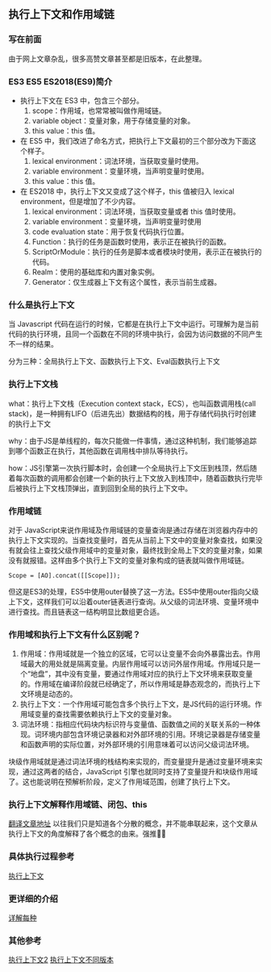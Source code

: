 
## 执行上下文和作用域链

### 写在前面
由于网上文章杂乱，很多高赞文章甚至都是旧版本，在此整理。

### ES3 ES5 ES2018(ES9)简介
- 执行上下文在 ES3 中，包含三个部分。
  1. scope：作用域，也常常被叫做作用域链。
  2. variable object：变量对象，用于存储变量的对象。
  3. this value：this 值。
- 在 ES5 中，我们改进了命名方式，把执行上下文最初的三个部分改为下面这个样子。
  1. lexical environment：词法环境，当获取变量时使用。
  2. variable environment：变量环境，当声明变量时使用。
  3. this value：this 值。
- 在 ES2018 中，执行上下文又变成了这个样子，this 值被归入 lexical environment，但是增加了不少内容。
  1. lexical environment：词法环境，当获取变量或者 this 值时使用。
  2. variable environment：变量环境，当声明变量时使用
  3. code evaluation state：用于恢复代码执行位置。
  4. Function：执行的任务是函数时使用，表示正在被执行的函数。
  5. ScriptOrModule：执行的任务是脚本或者模块时使用，表示正在被执行的代码。
  6. Realm：使用的基础库和内置对象实例。
  7. Generator：仅生成器上下文有这个属性，表示当前生成器。


### 什么是执行上下文
当 Javascript 代码在运行的时候，它都是在执行上下文中运行。可理解为是当前代码的执行环境，且同一个函数在不同的环境中执行，会因为访问数据的不同产生不一样的结果。

分为三种：全局执行上下文、函数执行上下文、Eval函数执行上下文

### 执行上下文栈
what：执行上下文栈（Execution context stack，ECS），也叫函数调用栈(call stack)，是一种拥有LIFO（后进先出）数据结构的栈，用于存储代码执行时创建的执行上下文

why：由于JS是单线程的，每次只能做一件事情，通过这种机制，我们能够追踪到哪个函数正在执行，其他函数在调用栈中排队等待执行。

how：JS引擎第一次执行脚本时，会创建一个全局执行上下文压到栈顶，然后随着每次函数的调用都会创建一个新的执行上下文放入到栈顶中，随着函数执行完毕后被执行上下文栈顶弹出，直到回到全局的执行上下文中。

### 作用域链
对于 JavaScript来说作用域及作用域链的变量查询是通过存储在浏览器内存中的执行上下文实现的。当查找变量时，首先从当前上下文中的变量对象查找，如果没有就会往上查找父级作用域中的变量对象，最终找到全局上下文的变量对象，如果没有就报错。这样由多个执行上下文的变量对象构成的链表就叫做作用域链。
```
Scope = [AO].concat([[Scope]]);
```
但这是ES3的处理，ES5中使用outer替换了这一方法。ES5中使用outer指向父级上下文，这样我们可以沿着outer链表进行查询。从父级的词法环境、变量环境中进行查找。而且链表这一结构明显比数组更合适。

### 作用域和执行上下文有什么区别呢？
1. 作用域：作用域就是一个独立的区域，它可以让变量不会向外暴露出去。作用域最大的用处就是隔离变量。内层作用域可以访问外层作用域。作用域只是一个“地盘”，其中没有变量，要通过作用域对应的执行上下文环境来获取变量的。作用域在编译阶段就已经确定了，所以作用域是静态观念的，而执行上下文环境是动态的。
2. 执行上下文：一个作用域可能包含多个执行上下文，是JS代码的运行环境。作用域变量的查找需要依赖执行上下文的变量对象。
3. 词法环境：指相应代码块内标识符与变量值、函数值之间的关联关系的一种体现。词环境内部包含环境记录器和对外部环境的引用。环境记录器是存储变量和函数声明的实际位置，对外部环境的引用意味着可以访问父级词法环境。

块级作用域就是通过词法环境的栈结构来实现的，而变量提升是通过变量环境来实现，通过这两者的结合，JavaScript 引擎也就同时支持了变量提升和块级作用域了。这也能说明在预解析阶段，定义了作用域范围，创建了执行上下文。


### 执行上下文解释作用域链、闭包、this
[翻译文章地址](https://zhuanlan.zhihu.com/p/460213025)
以往我们只是知道各个分散的概念，并不能串联起来，这个文章从执行上下文的角度解释了各个概念的由来。强推👍🏻

### 具体执行过程参考
[执行上下文](https://juejin.cn/post/7043408377661095967)

### 更详细的介绍
[详解每种](https://zhuanlan.zhihu.com/p/459759923)

### 其他参考
[执行上下文2](https://juejin.cn/post/6844904158957404167)
[执行上下文不同版本](https://juejin.cn/post/6945240902625394718#heading-12)

